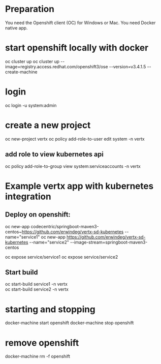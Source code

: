 # Preparation
You need the Openshift client (OC) for Windows or Mac.
You need Docker native app.

# start openshift locally with docker
oc cluster up 
oc cluster up --image=registry.access.redhat.com/openshift3/ose --version=v3.4.1.5 --create-machine

# login
oc login -u system:admin

# create a new project
oc new-project vertx
oc policy add-role-to-user edit system -n vertx

## add role to view kubernetes api
oc policy add-role-to-group view system:serviceaccounts -n vertx

# Example vertx app with kubernetes integration
## Deploy on openshift:

oc new-app codecentric/springboot-maven3-centos~https://github.com/erwindeg/vertx-sd-kubernetes --name="service1"
oc new-app https://github.com/erwindeg/vertx-sd-kubernetes --name="service2" --image-stream=springboot-maven3-centos

oc expose service/service1
oc expose service/service2


## Start build
oc start-build service1 -n vertx  
oc start-build service2 -n vertx


# starting and stopping
docker-machine start openshift
docker-machine stop openshift

# remove openshift
docker-machine rm -f openshift




